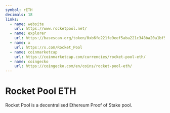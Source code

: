 ```yaml
---
symbol: rETH
decimals: 18
links:
  - name: website
    url: https://www.rocketpool.net/
  - name: explorer
    url: https://basescan.org/token/0xb6fe221fe9eef5aba221c348ba20a1bf5e73624c
  - name: x
    url: https://x.com/Rocket_Pool
  - name: coinmarketcap
    url: https://coinmarketcap.com/currencies/rocket-pool-eth/
  - name: coingecko
    url: https://coingecko.com/en/coins/rocket-pool-eth/
---
```


# Rocket Pool ETH

Rocket Pool is a decentralised Ethereum Proof of Stake pool.
